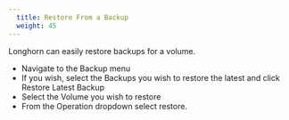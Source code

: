 ```yaml
---
  title: Restore From a Backup
  weight: 45
---
```


Longhorn can easily restore backups for a volume.

- Navigate to the Backup menu
- If you wish, select the Backups you wish to restore the latest and click Restore Latest Backup
- Select the Volume you wish to restore
- From the Operation dropdown select restore.